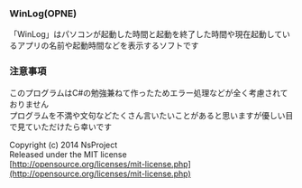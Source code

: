 ### WinLog(OPNE) ###
「WinLog」はパソコンが起動した時間と起動を終了した時間や現在起動しているアプリの名前や起動時間などを表示するソフトです  

### 注意事項 ###
このプログラムはC#の勉強兼ねて作ったためエラー処理などが全く考慮されておりません  
プログラムを不満や文句などたくさん言いたいことがあると思いますが優しい目で見ていただけたら幸いです  


Copyright (c) 2014 NsProject  
Released under the MIT license  
[http://opensource.org/licenses/mit-license.php](http://opensource.org/licenses/mit-license.php)
